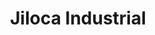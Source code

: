 ---
title: "Jiloca Industrial"
url: /santa-eulalia-del-campo/jiloca-industrial/
shop: Landwirtschaftlich
---